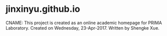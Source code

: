 # jinxinyu.github.io
CNAME: 
This project is created as an online academic homepage for PRIMA Laboratory.
Created on Wednesday, 23-Apr-2017.
Written by Shengke Xue.